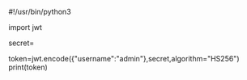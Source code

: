 #!/usr/bin/python3

import jwt

secret=<Secret key found>

token=jwt.encode({"username":"admin"},secret,algorithm="HS256")
print(token)
